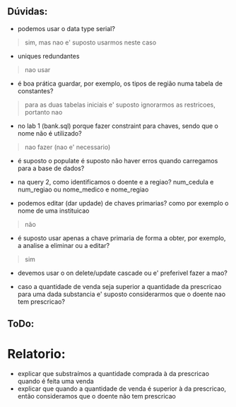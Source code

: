 ## Dúvidas:
- podemos usar o data type serial? 
> sim, mas nao e' suposto usarmos neste caso
- uniques redundantes
> nao usar
- é boa prática guardar, por exemplo, os tipos de região numa tabela de constantes?
> para as duas tabelas iniciais e' suposto ignorarmos as restricoes, portanto nao
- no lab 1 (bank.sql) porque fazer constraint para chaves, sendo que o nome não é utilizado?
> nao fazer (nao e' necessario)

- é suposto o populate é suposto não haver erros quando carregamos para a base de dados? 
- na query 2, como identificamos o doente e a regiao? num_cedula e num_regiao ou nome_medico e nome_regiao


- podemos editar (dar updade) de chaves primarias? como por exemplo o nome de uma instituicao
> não

- é suposto usar apenas a chave primaria de forma a obter, por exemplo, a analise a eliminar ou a editar?
> sim

- devemos usar o on delete/update cascade ou e' preferivel fazer a mao?

- caso a quantidade de venda seja superior a quantidade da prescricao para uma dada substancia e' suposto considerarmos que o doente nao tem prescricao?

## ToDo:
# Relatorio:
- explicar que substraímos a quantidade comprada à da prescricao quando é feita uma venda 
- explicar que quando a quantidade de venda é superior à da prescricao, então consideramos que o doente não tem prescricao